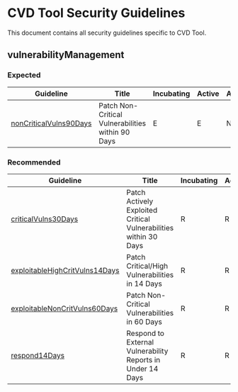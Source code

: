 # CVD Tool Security Guidelines

This document contains all security guidelines specific to CVD Tool.

## vulnerabilityManagement

### Expected

| Guideline | Title | Incubating | Active | Archived |
|-----------|-------|------------|--------|----------|
| [nonCriticalVulns90Days](guidelines/vulnRemediationTimelines-nonCriticalVulns90Days.md) | Patch Non-Critical Vulnerabilities within 90 Days | E | E | N/A |

### Recommended

| Guideline | Title | Incubating | Active | Archived |
|-----------|-------|------------|--------|----------|
| [criticalVulns30Days](guidelines/vulnRemediationTimelines-criticalVulns30Days.md) | Patch Actively Exploited Critical Vulnerabilities within 30 Days | R | R | N/A |
| [exploitableHighCritVulns14Days](guidelines/vulnRemediationTimelines-exploitableHighCritVulns14Days.md) | Patch Critical/High Vulnerabilities in 14 Days | R | R | N/A |
| [exploitableNonCritVulns60Days](guidelines/vulnRemediationTimelines-exploitableNonCritVulns60Days.md) | Patch Non-Critical Vulnerabilities in 60 Days | R | R | N/A |
| [respond14Days](guidelines/vulnRemediationTimelines-respond14Days.md) | Respond to External Vulnerability Reports in Under 14 Days | R | R | N/A |  